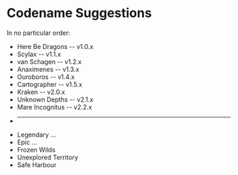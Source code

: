 # Codename Suggestions
In no particular order:

* Here Be Dragons -- v1.0.x
* Scylax          -- v1.1.x
* van Schagen     -- v1.2.x
* Anaximenes      -- v1.3.x
* Ouroboros       -- v1.4.x
* Cartographer    -- v1.5.x
* Kraken          -- v2.0.x
* Unknown Depths  -- v2.1.x
* Mare Incognitus -- v2.2.x
* -------------------------
* Legendary ...
* Epic ...
* Frozen Wilds
* Unexplored Territory
* Safe Harbour
